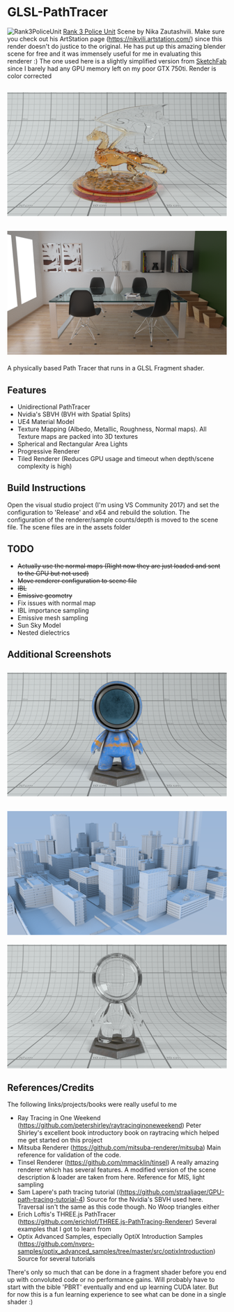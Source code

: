 
GLSL-PathTracer
==========
![Rank3PoliceUnit](./screenshots/rank3police_color_corrected.png)
[Rank 3 Police Unit](https://nikvili.artstation.com/projects/xggaR)
Scene by Nika Zautashvili. Make sure you check out his ArtStation page (https://nikvili.artstation.com/) since this render doesn't do justice to the original.
He has put up this amazing blender scene for free and it was immensely useful for me in evaluating this renderer :) The one used here is a slightly simplified version
from [SketchFab](https://sketchfab.com/models/d7698f6a7acf49c68ff0a50c5a1b1d52) since I barely had any GPU memory left on my poor GTX 750ti. Render is color corrected

![Dragon](./screenshots/dragon.png)
--------
![Dining Room](./screenshots/DiningRoom.png)
--------

A physically based Path Tracer that runs in a GLSL Fragment shader.

Features
--------
- Unidirectional PathTracer
- Nvidia's SBVH (BVH with Spatial Splits)
- UE4 Material Model
- Texture Mapping (Albedo, Metallic, Roughness, Normal maps). All Texture maps are packed into 3D textures
- Spherical and Rectangular Area Lights
- Progressive Renderer
- Tiled Renderer (Reduces GPU usage and timeout when depth/scene complexity is high)

Build Instructions
--------
Open the visual studio project (I'm using VS Community 2017) and set the configuration to 'Release' and x64 and rebuild the solution. The configuration of the renderer/sample counts/depth is moved to the scene file.
The scene files are in the assets folder

TODO
--------
- ~~Actually use the normal maps (Right now they are just loaded and sent to the GPU but not used)~~
- ~~Move renderer configuration to scene file~~
- ~~IBL~~
- ~~Emissive geometry~~
- Fix issues with normal map
- IBL importance sampling
- Emissive mesh sampling
- Sun Sky Model 
- Nested dielectrics

Additional Screenshots
--------
![Substance Boy](./screenshots/MeetMat_Maps.png)
--------
![City](./screenshots/city.png)
--------
![Substance Boy Glass](./screenshots/GlassMat2.png)

References/Credits
--------
The following links/projects/books were really useful to me
- Ray Tracing in One Weekend (https://github.com/petershirley/raytracinginoneweekend) Peter Shirley's excellent book introductory book on raytracing which helped me get started on this project
- Mitsuba Renderer (https://github.com/mitsuba-renderer/mitsuba) Main reference for validation of the code. 
- Tinsel Renderer (https://github.com/mmacklin/tinsel) A really amazing renderer which has several features. A modified version of the scene description & loader are taken from here. Reference for MIS, light sampling
- Sam Lapere's path tracing tutorial ((https://github.com/straaljager/GPU-path-tracing-tutorial-4) Source for the Nvidia's SBVH used here. Traversal isn't the same as this code though. No Woop triangles either
- Erich Loftis's THREE.js PathTracer (https://github.com/erichlof/THREE.js-PathTracing-Renderer) Several examples that I got to learn from
- Optix Advanced Samples, especially OptiX Introduction Samples (https://github.com/nvpro-samples/optix_advanced_samples/tree/master/src/optixIntroduction) Source for several tutorials

There's only so much that can be done in a fragment shader before you end up with convoluted code or no performance gains. Will probably have to start with the bible 'PBRT' eventually and end up learning CUDA later. 
But for now this is a fun learning experience to see what can be done in a single shader :)